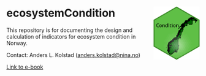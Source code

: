 # ecosystemCondition <img src='images/hexSticker_EC.png' align="right" height="139" />

This repository is for documenting the design and calculation of indicators for ecosystem condition in Norway.

Contact: Anders L. Kolstad (anders.kolstad@nina.no)

[Link to e-book](https://ninanor.github.io/ecosystemCondition/)


